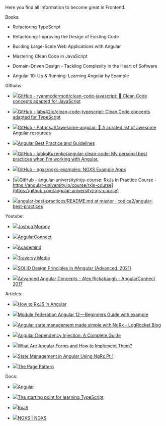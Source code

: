 Here you find all information to become great in Frontend.

Books:

- Refactoring TypeScript
    
- Refactoring: Improving the Design of Existing Code
    
- Building Large-Scale Web Applications with Angular
    
- Mastering Clean Code in JavaScript
    
- Domain-Driven Design - Tackling Complexity in the Heart of Software
    
- Angular 10: Up & Running: Learning Angular by Example
    

Githubs:

- [![](https://github.com/fluidicon.png)GitHub - ryanmcdermott/clean-code-javascript: :bathtub: Clean Code concepts adapted for JavaScript](https://github.com/ryanmcdermott/clean-code-javascript)
    
- [![](https://github.com/fluidicon.png)GitHub - labs42io/clean-code-typescript: Clean Code concepts adapted for TypeScript](https://github.com/labs42io/clean-code-typescript)
    
- [![](https://github.com/fluidicon.png)GitHub - PatrickJS/awesome-angular: :page_facing_up: A curated list of awesome Angular resources](https://github.com/PatrickJS/awesome-angular)
    
- [![](https://gist.github.com/favicon.ico)Angular Best Practice and Guidelines](https://gist.github.com/jeetendra-choudhary/5f0464621d2f89eca676cdc523adcd0f)
    
- [![](https://github.com/fluidicon.png)GitHub - lubkoKuzenko/angular-clean-code: My personal best practices when I'm working with Angular.](https://github.com/lubkoKuzenko/angular-clean-code)
    
- [![](https://github.com/fluidicon.png)GitHub - ngxs/ngxs-examples: NGXS Example Apps](https://github.com/ngxs/ngxs-examples)
    
- [![](https://github.com/fluidicon.png)GitHub - angular-university/rxjs-course: RxJs In Practice Course - https://angular-university.io/course/rxjs-course](https://github.com/angular-university/rxjs-course)
    
- [![](https://github.com/fluidicon.png)angular-best-practices/README.md at master · codica2/angular-best-practices](https://github.com/codica2/angular-best-practices/blob/master/README.md)
    

Youtube:

- [![](https://www.youtube.com/s/desktop/711fd789/img/logos/favicon_32x32.png)Joshua Morony](https://www.youtube.com/c/JoshuaMorony/videos)
    
- [![](https://www.youtube.com/s/desktop/6849c09d/img/logos/favicon_32x32.png)AngularConnect](https://www.youtube.com/@angularconnect9636)
    
- [![](https://www.youtube.com/s/desktop/97e0e051/img/logos/favicon_32x32.png)Academind](https://www.youtube.com/@academind)
    
- [![](https://www.youtube.com/s/desktop/742d9c89/img/logos/favicon_32x32.png)Traversy Media](https://www.youtube.com/@TraversyMedia/videos)
    
- [![](https://www.youtube.com/s/desktop/711fd789/img/logos/favicon_32x32.png)SOLID Design Principles in #Angular (Advanced, 2021)](https://www.youtube.com/watch?v=Y-MRJ9QYCvI)
    
- [![](https://www.youtube.com/s/desktop/711fd789/img/logos/favicon_32x32.png)Advanced Angular Concepts – Alex Rickabaugh – AngularConnect 2017](https://www.youtube.com/watch?v=EoSn8qASqQA&list=PLw5h0DiJ-9PA3SaUaGcqoHNt4e1FvvhyS)
    

Articles:

- [![](https://miro.medium.com/v2/5d8de952517e8160e40ef9841c781cdc14a5db313057fa3c3de41c6f5b494b19)How to RxJS in Angular](https://medium.com/angular-in-depth/how-to-rxjs-in-angular-1037908e82a5)
    
- [![](https://miro.medium.com/v2/5d8de952517e8160e40ef9841c781cdc14a5db313057fa3c3de41c6f5b494b19)Module Federation Angular 12 — Beginners Guide with example](https://just-another-developer.medium.com/module-federation-angular-12-beginners-guide-with-example-677e0c0543fd)
    
- [![](https://blog.logrocket.com/wp-content/uploads/2019/06/cropped-cropped-favicon-196x196.png?w=32)Angular state management made simple with NgRx - LogRocket Blog](https://blog.logrocket.com/angular-state-management-made-simple-with-ngrx/)
    
- [![](https://www.simplilearn.com/static/frontend/images/favicon/favicon.ico)Angular Dependency Injection: A Complete Guide](https://www.simplilearn.com/tutorials/angular-tutorial/angular-dependency-injection)
    
- [![](https://www.simplilearn.com/static/frontend/images/favicon/favicon.ico)What Are Angular Forms and How to Implement Them?](https://www.simplilearn.com/tutorials/angular-tutorial/angular-forms)
    
- [![](https://cdn.auth0.com/website/website/favicons/auth0-favicon-16.png)State Management in Angular Using NgRx Pt 1](https://auth0.com/blog/state-management-in-angular-with-ngrx-1/)
    
- [![](https://miro.medium.com/v2/5d8de952517e8160e40ef9841c781cdc14a5db313057fa3c3de41c6f5b494b19)The Page Pattern](https://medium.com/angular-in-depth/the-page-pattern-9f437ec99d7b)
    

Docs:

- [![](https://v17.angular.io/assets/images/favicons/favicon-16x16.png)Angular](https://angular.io/docs)
    
- [![](https://www.typescriptlang.org/favicon-32x32.png?v=8944a05a8b601855de116c8a56d3b3ae)The starting point for learning TypeScript](https://www.typescriptlang.org/docs/)
    
- [![](https://rxjs.dev/assets/images/favicons/favicon.ico)RxJS](https://rxjs.dev/)
    
- [![](https://1552117493-files.gitbook.io/~/files/v0/b/gitbook-x-prod.appspot.com/o/collections%2F-L9CoGJCq3UCfKJ7RCUg%2Ficon%2FgDacBBBgambq7EnCOoZk%2Fngxs-logo_dark_theme.png?alt=media&token=63a72493-13e4-45df-8816-b3cab17aa9ce)NGXS | NGXS](https://www.ngxs.io/)